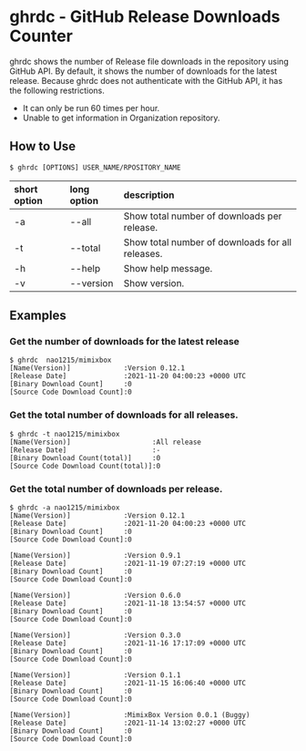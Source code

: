 # ghrdc - GitHub Release Downloads Counter
ghrdc shows the number of Release file downloads in the repository using GitHub API. By default, it shows the number of downloads for the latest release. Because ghrdc does not authenticate with the GitHub API, it has the following restrictions.   
- It can only be run 60 times per hour.  
- Unable to get information in Organization repository.  

## How to Use
``` Usage
$ ghrdc [OPTIONS] USER_NAME/RPOSITORY_NAME
```

| short option | long option | description |
|:------|:-----|:------|
| -a    | --all    | Show total number of downloads per release.　|
| -t    | --total    |  Show total number of downloads for all releases.　|
| -h   | --help    | Show help message.　 |
| -v | --version  | Show version.|

## Examples
### Get the number of downloads for the latest release
```
$ ghrdc  nao1215/mimixbox
[Name(Version)]             :Version 0.12.1
[Release Date]              :2021-11-20 04:00:23 +0000 UTC
[Binary Download Count]     :0
[Source Code Download Count]:0
```

### Get the total number of downloads for all releases.
```
$ ghrdc -t nao1215/mimixbox
[Name(Version)]                    :All release
[Release Date]                     :-
[Binary Download Count(total)]     :0
[Source Code Download Count(total)]:0
```

### Get the total number of downloads per release.
```
$ ghrdc -a nao1215/mimixbox
[Name(Version)]             :Version 0.12.1
[Release Date]              :2021-11-20 04:00:23 +0000 UTC
[Binary Download Count]     :0
[Source Code Download Count]:0

[Name(Version)]             :Version 0.9.1
[Release Date]              :2021-11-19 07:27:19 +0000 UTC
[Binary Download Count]     :0
[Source Code Download Count]:0

[Name(Version)]             :Version 0.6.0
[Release Date]              :2021-11-18 13:54:57 +0000 UTC
[Binary Download Count]     :0
[Source Code Download Count]:0

[Name(Version)]             :Version 0.3.0
[Release Date]              :2021-11-16 17:17:09 +0000 UTC
[Binary Download Count]     :0
[Source Code Download Count]:0

[Name(Version)]             :Version 0.1.1
[Release Date]              :2021-11-15 16:06:40 +0000 UTC
[Binary Download Count]     :0
[Source Code Download Count]:0

[Name(Version)]             :MimixBox Version 0.0.1 (Buggy)
[Release Date]              :2021-11-14 13:02:27 +0000 UTC
[Binary Download Count]     :0
[Source Code Download Count]:0
```